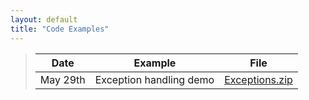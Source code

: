 ```yaml
---
layout: default
title: "Code Examples"
---
```


> Date | Example | File
> ---- | ------- | ----
> May 29th | Exception handling demo | [Exceptions.zip](Exceptions.zip)
